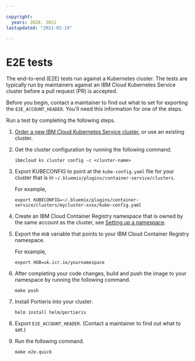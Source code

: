 ```yaml
---

copyright:
  years: 2020, 2021
lastupdated: "2021-02-19"

---
```


# E2E tests

The end-to-end (E2E) tests run against a Kubernetes cluster. The tests are typically run by maintainers against an IBM Cloud Kubernetes Service cluster before a pull request (PR) is accepted.

Before you begin, contact a maintainer to find out what to set for exporting the `E2E_ACCOUNT_HEADER`. You'll need this information for one of the steps.

Run a test by completing the following steps.

1. [Order a new IBM Cloud Kubernetes Service cluster](https://cloud.ibm.com/docs/containers-cli-plugin?topic=containers-cli-plugin-kubernetes-service-cli#cs_cluster_create), or use an existing cluster.
2. Get the cluster configuration by running the following command. 
   
   ```
   ibmcloud ks cluster config -c <cluster-name>
   ```
   
3. Export KUBECONFIG to point at the `kube-config.yaml` file for your cluster that is in `~/.bluemix/plugins/container-service/clusters`.

   For example,

   ```
   export KUBECONFIG=~/.bluemix/plugins/container-service/clusters/mycluster-xxxx/kube-config.yaml
   ```

5. Create an IBM Cloud Container Registry namespace that is owned by the same account as the cluster, see [Setting up a namespace](https://cloud.ibm.com/docs/Registry?topic=Registry-registry_setup_cli_namespace#registry_namespace_setup).
6. Export the `HUB` variable that points to your IBM Cloud Container Registry namespace.
   
   For example,
   
   ```
   export HUB=uk.icr.io/yournamespace
   ```
   
8. After completing your code changes, build and push the image to your namespace by running the following command. 
   
   ```
   make push
   ```
   
8. Install Portieris into your cluster.

   ```
   helm install helm/portieris
   ```
   
11. Export `E2E_ACCOUNT_HEADER`. (Contact a maintainer to find out what to set.)
12. Run the following command.
   
    ```
    make e2e.quick
    ```
